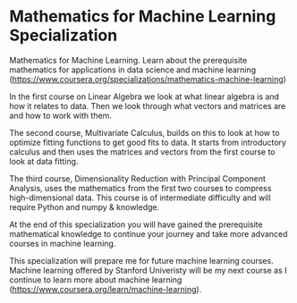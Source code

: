 # Mathematics for Machine Learning Specialization

Mathematics for Machine Learning. Learn about the prerequisite mathematics for applications in data science and machine learning (https://www.coursera.org/specializations/mathematics-machine-learning) 

In the first course on Linear Algebra we look at what linear algebra is and how it relates to data. Then we look through what vectors and matrices are and how to work with them.

The second course, Multivariate Calculus, builds on this to look at how to optimize fitting functions to get good fits to data. It starts from introductory calculus and then uses the matrices and vectors from the first course to look at data fitting.

The third course, Dimensionality Reduction with Principal Component Analysis, uses the mathematics from the first two courses to compress high-dimensional data. This course is of intermediate difficulty and will require Python and numpy &  knowledge.

At the end of this specialization you will have gained the prerequisite mathematical knowledge to continue your journey and take more advanced courses in machine learning.

This specialization will prepare me for future machine learning courses. Machine learning offered by Stanford Univeristy will be my next course as I continue to learn more about machine learning (https://www.coursera.org/learn/machine-learning).
